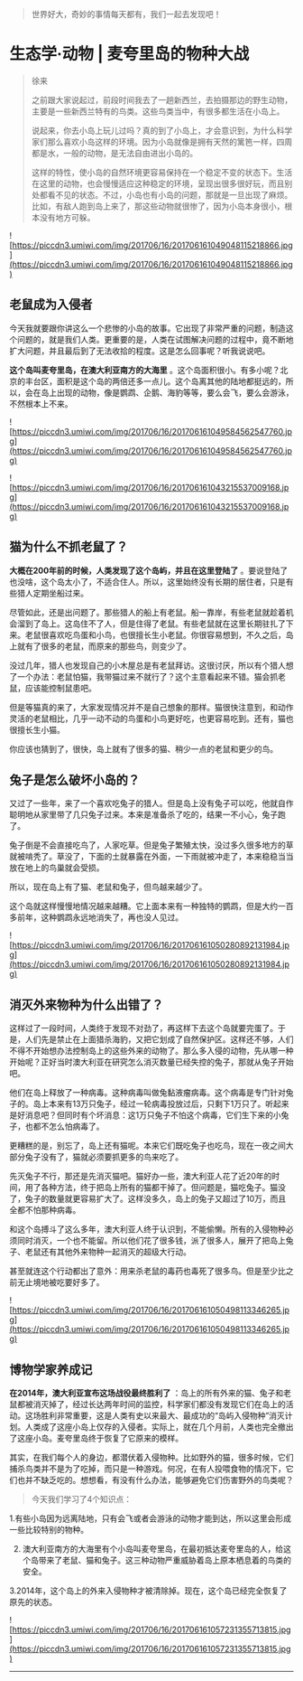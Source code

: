 > 世界好大，奇妙的事情每天都有，我们一起去发现吧！

# 生态学·动物 | 麦夸里岛的物种大战

> 徐来
> 
> 之前跟大家说起过，前段时间我去了一趟新西兰，去拍摄那边的野生动物，主要是一些新西兰特有的鸟类。这些鸟类当中，有很多都生活在小岛上。
> 
> 说起来，你去小岛上玩儿过吗？真的到了小岛上，才会意识到，为什么科学家们那么喜欢小岛这样的环境。因为小岛就像是拥有天然的篱笆一样，四周都是水，一般的动物，是无法自由进出小岛的。
> 
> 这样的特性，使小岛的自然环境更容易保持在一个稳定不变的状态下。生活在这里的动物，也会慢慢适应这种稳定的环境，呈现出很多很好玩，而且别处都看不见的状态。不过，小岛也有小岛的问题，那就是一旦出现了麻烦。比如，有敌人跑到岛上来了，那这些动物就很惨了，因为小岛本身很小，根本没有地方可躲。

![https://piccdn3.umiwi.com/img/201706/16/201706161049048115218866.jpg](https://piccdn3.umiwi.com/img/201706/16/201706161049048115218866.jpg)

## 老鼠成为入侵者

今天我就要跟你讲这么一个悲惨的小岛的故事。它出现了非常严重的问题，制造这个问题的，就是我们人类。更重要的是，人类在试图解决问题的过程中，竟不断地扩大问题，并且最后到了无法收拾的程度。这是怎么回事呢？听我说说吧。

 **这个岛叫麦夸里岛，在澳大利亚南方的大海里** 。这个岛面积很小。有多小呢？北京的丰台区，面积是这个岛的两倍还多一点儿。这个岛离其他的陆地都挺远的，所以，会在岛上出现的动物，像是鹦鹉、企鹅、海豹等等，要么会飞，要么会游泳，不然根本上不来。

![https://piccdn3.umiwi.com/img/201706/16/201706161049584562547760.jpg](https://piccdn3.umiwi.com/img/201706/16/201706161049584562547760.jpg)

![https://piccdn3.umiwi.com/img/201706/16/201706161043215537009168.jpg](https://piccdn3.umiwi.com/img/201706/16/201706161043215537009168.jpg)

## 猫为什么不抓老鼠了？

 **大概在200年前的时候，人类发现了这个岛屿，并且在这里登陆了** 。要说登陆了也没啥，这个岛太小了，不适合住人。所以，这里始终没有长期的居住者，只是有些猎人定期坐船过来。

尽管如此，还是出问题了。那些猎人的船上有老鼠。船一靠岸，有些老鼠就趁着机会溜到了岛上。这岛住不了人，但是住得了老鼠。有些老鼠就在这里长期驻扎了下来。老鼠很喜欢吃鸟蛋和小鸟，也很擅长生小老鼠。你很容易想到，不久之后，岛上就有了很多的老鼠，而原来的那些鸟，则变少了。

没过几年，猎人也发现自己的小木屋总是有老鼠拜访。这很讨厌，所以有个猎人想了一个办法：老鼠怕猫，我带猫过来不就行了？这个主意看起来不错。猫会抓老鼠，应该能控制鼠患吧。

但是等猫真的来了，大家发现情况并不是自己想象的那样。猫很快注意到，和动作灵活的老鼠相比，几乎一动不动的鸟蛋和小鸟更好吃，也更容易吃到。还有，猫也很擅长生小猫。

你应该也猜到了，很快，岛上就有了很多的猫、稍少一点的老鼠和更少的鸟。

## 兔子是怎么破坏小岛的？

又过了一些年，来了一个喜欢吃兔子的猎人。但是岛上没有兔子可以吃，他就自作聪明地从家里带了几只兔子过来。本来是准备杀了吃的，结果一不小心，兔子跑了。

兔子倒是不会直接吃鸟了，人家吃草。但是兔子繁殖太快，没过多久很多地方的草就被啃秃了。草没了，下面的土就暴露在外面，一下雨就被冲走了，本来稳稳当当放在地上的鸟巢就会受损。

所以，现在岛上有了猫、老鼠和兔子，但鸟越来越少了。

这个岛就这样慢慢地情况越来越糟。它上面本来有一种独特的鹦鹉，但是大约一百多前年，这种鹦鹉永远地消失了，再也没人见过。

![https://piccdn3.umiwi.com/img/201706/16/201706161050280892131984.jpg](https://piccdn3.umiwi.com/img/201706/16/201706161050280892131984.jpg)

## 消灭外来物种为什么出错了？

这样过了一段时间，人类终于发现不对劲了，再这样下去这个岛就要完蛋了。于是，人们先是禁止在上面猎杀海豹，又把它划成了自然保护区。这样还不够，人们不得不开始想办法控制岛上的这些外来的动物了。那么多入侵的动物，先从哪一种开始呢？正好当时澳大利亚在研究怎么消灭数量已经失控的兔子，那就从兔子开始吧。

他们在岛上释放了一种病毒。这种病毒叫做兔黏液瘤病毒。这个病毒是专门针对兔子的。岛上本来有13万只兔子，经过一轮病毒投放过后，只剩下1万只了。听起来是好消息吧？但同时有个坏消息：这1万只兔子不怕这个病毒，它们生下来的小兔子，也都不怎么怕病毒了。

更糟糕的是，别忘了，岛上还有猫呢。本来它们既吃兔子也吃鸟，现在一夜之间大部分兔子没有了，猫就必须要抓更多的鸟来吃了。

先灭兔子不行，那还是先消灭猫吧。猫好办一些，澳大利亚人花了近20年的时间，用了各种方法，终于把岛上所有的猫都干掉了。但问题是，猫吃兔子。猫没了，兔子的数量就更容易扩大了。这样没多久，岛上的兔子又超过了10万，而且全都不怕那种病毒。

和这个岛搏斗了这么多年，澳大利亚人终于认识到，不能偷懒。所有的入侵物种必须同时消灭，一个也不能留。所以他们花了很多钱，派了很多人，展开了把岛上兔子、老鼠还有其他外来物种一起消灭的超级大行动。

甚至就连这个行动都出了意外：用来杀老鼠的毒药也毒死了很多鸟。但是至少比之前无止境地被吃要好多了。

![https://piccdn3.umiwi.com/img/201706/16/201706161050498113346265.jpg](https://piccdn3.umiwi.com/img/201706/16/201706161050498113346265.jpg)

## 博物学家养成记

 **在2014年，澳大利亚宣布这场战役最终胜利了** ：岛上的所有外来的猫、兔子和老鼠都被消灭掉了，经过长达两年时间的监控，科学家们都没有发现它们在岛上的活动。这场胜利非常重要，这是人类有史以来最大、最成功的“岛屿入侵物种”消灭计划。人类成了这座小岛上仅存的入侵者。实际上，就在几个月前，人类也完全撤出了这座小岛。麦夸里岛终于恢复了它原来的模样。

其实，在我们每个人的身边，都潜伏着入侵物种。比如野外的猫，很多时候，它们捕杀鸟类并不是为了吃掉，而只是一种游戏。何况，在有人投喂食物的情况下，它们也并不缺乏吃的。想想看，有没有什么办法，能够避免它们伤害野外的鸟类呢？

> 今天我们学习了4个知识点：

1.有些小岛因为远离陆地，只有会飞或者会游泳的动物才能到达，所以这里会形成一些比较特别的物种。

2. 澳大利亚南方的大海里有个小岛叫麦夸里岛，在最初抵达麦夸里岛的人，给这个岛带来了老鼠、猫和兔子。这三种动物严重威胁着岛上原本栖息着的鸟类的安全。

3.2014年，这个岛上的外来入侵物种才被清除掉。现在，这个岛已经完全恢复了原先的状态。

![https://piccdn3.umiwi.com/img/201706/16/201706161057231355713815.jpg](https://piccdn3.umiwi.com/img/201706/16/201706161057231355713815.jpg)

---
